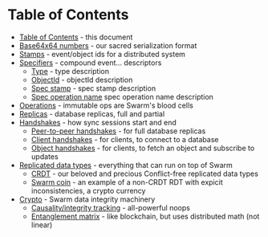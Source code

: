 # Table of Contents

* [Table of Contents](SUMMARY.md) - this document
* [Base64x64 numbers](64x64.md) - our sacred serialization format
* [Stamps](stamp.md) - event/object ids for a distributed system
* [Specifiers](spec.md) - compound event... descriptors
    * [Type](type.md) - type description  
    * [ObjectId](object_id.md) - objectId description  
    * [Spec stamp](spec_stamp.md) - spec stamp description
    * [Spec operation name](spec_operation_name.md) spec operation name description
* [Operations](op.md) - immutable ops are Swarm's blood cells
* [Replicas](replica.md) - database replicas, full and partial
* [Handshakes](handshake.md) - how sync sessions start and end
    * [Peer-to-peer handshakes](peer_handshake.md) - for full database replicas
    * [Client handshakes](client_handshake.md) - for clients, to connect to a database
    * [Object handshakes](object_handshake.md) - for clients, to fetch an object and subscribe to updates
* [Replicated data types](rdt.md) - everything that can run on top of Swarm
    * [CRDT](crdt.md) - our beloved and precious Conflict-free replicated data types
    * [Swarm coin](coin.md) - an example of a non-CRDT RDT with expicit
      inconsistencies, a crypto currency
* [Crypto](crypto.md) - Swarm data integrity machinery
    * [Causality/integrity tracking](noop.md) - all-powerful noops
    * [Entanglement matrix](matrix.md) - like blockchain, but uses
      distributed math (not linear)
